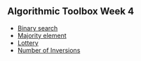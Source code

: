 ## Algorithmic Toolbox Week 4

* [Binary search](https://github.com/IAjimi/Data-Structures-and-Algorithms-Coursera/blob/master/1%20-%20Algorithmic%20Toolbox/Week%204%20-%20Divide-and-Conquer/week4_part1_binary_search.py)
* [Majority element](https://github.com/IAjimi/Data-Structures-and-Algorithms-Coursera/blob/master/1%20-%20Algorithmic%20Toolbox/Week%204%20-%20Divide-and-Conquer/week4_part2_majority_element.py)
* [Lottery](https://github.com/IAjimi/Data-Structures-and-Algorithms-Coursera/blob/master/1%20-%20Algorithmic%20Toolbox/Week%204%20-%20Divide-and-Conquer/week4_part5_lottery.py) 
* [Number of Inversions](https://github.com/IAjimi/Data-Structures-and-Algorithms-Coursera/blob/master/1%20-%20Algorithmic%20Toolbox/Week%204%20-%20Divide-and-Conquer/week4_part4_inversions.py)

